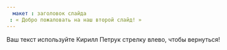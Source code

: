 ```yaml
---
  макет : заголовок слайда
 : « Добро пожаловать на наш второй слайд! »
---
```

Ваш текст используйте Кирилл Петрук
стрелку влево, чтобы вернуться!
